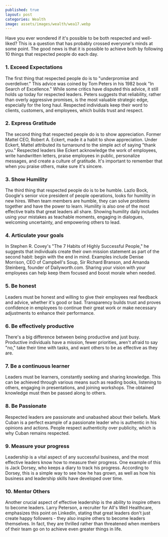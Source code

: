 ```yaml
---
published: true
layout: post
categories: Wealth
image: assets/images/wealth/wea17.webp
---
```


Have you ever wondered if it's possible to be both respected and well-liked? This is a question that has probably crossed everyone's minds at some point. The good news is that it is possible to achieve both by following 10 things that respected people do each day.

### 1. Exceed Expectations
The first thing that respected people do is to "underpromise and overdeliver." This advice was coined by Tom Peters in his 1982 book "In Search of Excellence." While some critics have disputed this advice, it still holds up today for respected leaders. Peters suggests that reliability, rather than overly aggressive promises, is the most valuable strategic edge, especially for the long haul. Respected individuals keep their word to clients, customers, and employees, which builds trust and respect.

### 2. Express Gratitude
The second thing that respected people do is to show appreciation. Former Mattel CEO, Robert A. Eckert, made it a habit to show appreciation. Under Eckert, Mattel attributed its turnaround to the simple act of saying "thank you." Respected leaders like Eckert acknowledge the work of employees, write handwritten letters, praise employees in public, personalize messages, and create a culture of gratitude. It's important to remember that when you praise others, make sure it's sincere.

### 3. Show Humility
The third thing that respected people do is to be humble. Lazlo Bock, Google's senior vice president of people operations, looks for humility in new hires. When team members are humble, they can solve problems together and have the power to learn. Humility is also one of the most effective traits that great leaders all share. Showing humility daily includes using your mistakes as teachable moments, engaging in dialogues, welcoming uncertainty, and empowering others to lead.

### 4. Articulate your goals
In Stephen R. Covey's "The 7 Habits of Highly Successful People," he suggests that individuals create their own mission statement as part of the second habit: begin with the end in mind. Examples include Denise Morrison, CEO of Campbell's Soup, Sir Richard Branson, and Amanda Steinberg, founder of Dailyworth.com. Sharing your vision with your employees can help keep them focused and boost morale when needed.

### 5. Be honest
Leaders must be honest and willing to give their employees real feedback and advice, whether it's good or bad. Transparency builds trust and proves confidence in employees to continue their great work or make necessary adjustments to enhance their performance.

### 6. Be effectively productive
There's a big difference between being productive and just busy. Productive individuals have a mission, fewer priorities, aren't afraid to say "no," take their time with tasks, and want others to be as effective as they are.

### 7. Be a continuous learner
Leaders must be learners, constantly seeking and sharing knowledge. This can be achieved through various means such as reading books, listening to others, engaging in presentations, and joining workshops. The obtained knowledge must then be passed along to others.

### 8. Be Passionate
Respected leaders are passionate and unabashed about their beliefs. Mark Cuban is a perfect example of a passionate leader who is authentic in his opinions and actions. People respect authenticity over publicity, which is why Cuban remains respected.

### 9. Measure your progress
Leadership is a vital aspect of any successful business, and the most effective leaders know how to measure their progress. One example of this is Jack Dorsey, who keeps a diary to track his progress. According to Dorsey, this is a simple way to see how he has grown, as well as how his business and leadership skills have developed over time.

### 10. Mentor Others
Another crucial aspect of effective leadership is the ability to inspire others to become leaders. Larry Peterson, a recruiter for All's Well Healthcare, emphasizes this point on LinkedIn, stating that great leaders don't just create happy followers - they also inspire others to become leaders themselves. In fact, they are thrilled rather than threatened when members of their team go on to achieve even greater things in life.
